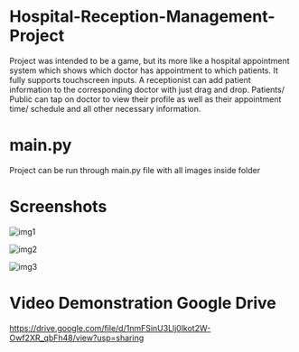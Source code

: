 # Hospital-Reception-Management-Project
Project was intended to be a game, but its more like a hospital appointment system 
which shows which doctor has appointment to which patients. It fully supports touchscreen inputs. 
A receptionist can add patient information to the corresponding doctor with just drag and drop. 
Patients/ Public can tap on doctor to view their profile as well as their appointment time/ schedule 
and all other necessary information.

# main.py
Project can be run through main.py file with all images inside folder

# Screenshots

![img1](https://user-images.githubusercontent.com/34818652/126158886-db93659d-e9aa-489c-97f3-bb541e6b9f85.jpg)

![img2](https://user-images.githubusercontent.com/34818652/126158879-dc33348a-0532-446b-b589-b66a6feab58c.png)

![img3](https://user-images.githubusercontent.com/34818652/126158885-d2bd5895-29f9-4434-8401-c83bb01613d5.png)

# Video Demonstration Google Drive
https://drive.google.com/file/d/1nmFSinU3Llj0lkot2W-Owf2XR_qbFh48/view?usp=sharing

